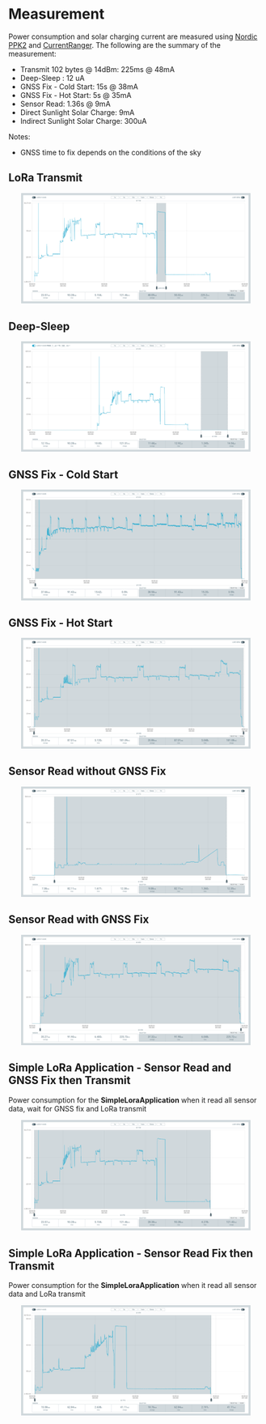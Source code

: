 # Measurement
Power consumption and solar charging current are measured using [Nordic PPK2](https://www.nordicsemi.com/Products/Development-hardware/Power-Profiler-Kit-2)  and [CurrentRanger](https://lowpowerlab.com/shop/product/152).
The following are the summary of the measurement:
- Transmit 102 bytes @ 14dBm:  225ms @ 48mA
- Deep-Sleep : 12 uA
- GNSS Fix - Cold Start: 15s @ 38mA
- GNSS Fix - Hot Start: 5s @ 35mA
- Sensor Read: 1.36s @ 9mA
- Direct Sunlight Solar Charge: 9mA
- Indirect Sunlight Solar Charge: 300uA

Notes: 
- GNSS time to fix depends on the conditions of the sky

## LoRa Transmit
<p align="center"><img src="https://github.com/teapotlaboratories/bwlr3d/raw/main/docs/measurement/simple_lora_application-lora_transmit.png" alt="lora_transmit"  width="90%" height="90%"/></p>

## Deep-Sleep
<p align="center"><img src="https://github.com/teapotlaboratories/bwlr3d/raw/main/docs/measurement/deep_sleep.png" alt="deep_sleep"  width="90%" height="90%"/></p>

## GNSS Fix - Cold Start
<p align="center"><img src="https://github.com/teapotlaboratories/bwlr3d/raw/main/docs/measurement/gnss_fix_cold_start.png" alt="gnss_fix-cold_start"  width="90%" height="90%"/></p>

## GNSS Fix - Hot Start
<p align="center"><img src="https://github.com/teapotlaboratories/bwlr3d/raw/main/docs/measurement/gnss_fix_hot.png" alt="gnss_fix-hot_start"  width="90%" height="90%"/></p>

## Sensor Read without GNSS Fix
<p align="center"><img src="https://github.com/teapotlaboratories/bwlr3d/raw/main/docs/measurement/sensor_read_without_gnss_fix.png" alt="sensor_read"  width="90%" height="90%"/></p>

## Sensor Read with GNSS Fix
<p align="center"><img src="https://github.com/teapotlaboratories/bwlr3d/raw/main/docs/measurement/sensor_read_and_gnss_fix_hot_start.png" alt="sensor_read"  width="90%" height="90%"/></p>

## Simple LoRa Application - Sensor Read and GNSS Fix then Transmit
Power consumption for the **SimpleLoraApplication** when it read all sensor data, wait for GNSS fix and LoRa transmit
<p align="center"><img src="https://github.com/teapotlaboratories/bwlr3d/raw/main/docs/measurement/simple_lora_application-sensor_and_gnss_data_transmit.png" alt="sensor_read"  width="90%" height="90%"/></p>

## Simple LoRa Application - Sensor Read Fix then Transmit
Power consumption for the **SimpleLoraApplication** when it read all sensor data and LoRa transmit
<p align="center"><img src="https://github.com/teapotlaboratories/bwlr3d/raw/main/docs/measurement/simple_lora_application-sensor_data_transmit.png" alt="sensor_read"  width="90%" height="90%"/></p>
